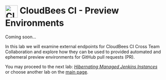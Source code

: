 # <img src="images/cloudbeescore_logo.png" alt="CloudBees Core Logo" width="40" align="top"> CloudBees CI - Preview Environments

Coming soon...

In this lab we will examine external endpoints for CloudBees CI Cross Team Collaboration and explore how they can be used to provided automated and ephemeral preview environments for GitHub pull requests (PR).

You may proceed to the next lab: [*Hibernating Managed Jenkins Instances*](../hibernating/hibernating.md) or choose another lab on the [main page](../../README.md#workshop-labs).
